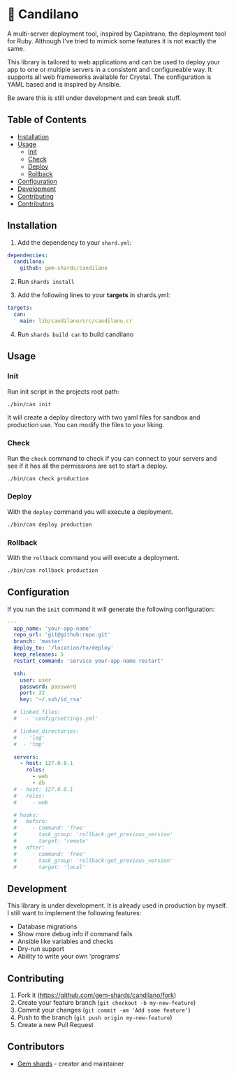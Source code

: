 # :candy: Candilano

A multi-server deployment tool, inspired by Capistrano, the deployment tool for Ruby. Although I've tried to mimick some features it is not exactly the same.

This library is tailored to web applications and can be used to deploy your app to one or multiple servers in a consistent and  configureable way. It supports all web frameworks available for Crystal. The configuration is YAML based and is inspired by Ansible.

Be aware this is still under development and can break stuff.

## Table of Contents
- [Installation](#installation)
- [Usage](#usage)
  - [Init](#init)
  - [Check](#check)
  - [Deploy](#deploy)
  - [Rollback](#rollback)
- [Configuration](#configuration)
- [Development](#development)
- [Contributing](#contributing)
- [Contributors](#contributors)

## Installation

1. Add the dependency to your `shard.yml`:
```yaml
dependencies:
  candilona:
    github: gem-shards/candilano
```
2. Run `shards install`

3. Add the following lines to your **targets** in shards.yml:

```yaml
targets:
  can:
    main: lib/candilano/src/candilano.cr
```

4. Run `shards build can` to build candilano

## Usage

### Init
Run init script in the projects root path:

```bash
./bin/can init
```

It will create a deploy directory with two yaml files for sandbox and production use. You can modify the files to your liking.

### Check
Run the `check` command to check if you can connect to your servers and see if it has all the permissions are set to start a deploy.

```bash
./bin/can check production
```

### Deploy
With the `deploy` command you will execute a deployment.

```bash
./bin/can deploy production
```

### Rollback
With the `rollback` command you will execute a deployment.

```bash
./bin/can rollback production
```

## Configuration
If you run the `init` command it will generate the following configuration:

```yaml
---
  app_name: 'your-app-name'
  repo_url: 'git@github:repo.git'
  branch: 'master'
  deploy_to: '/location/to/deploy'
  keep_releases: 5
  restart_command: 'service your-app-name restart'

  ssh:
    user: user
    password: password
    port: 22
    key: '~/.ssh/id_rsa'

  # linked_files:
  #   - 'config/settings.yml'

  # linked_directories:
  #  - 'log'
  #  - 'tmp'

  servers:
    - host: 127.0.0.1
      roles:
        - web
        - db
  # - host: 127.0.0.1
  #   roles:
  #     - web

  # hooks:
  #   before:
  #     - command: 'free'
  #       task_group: 'rollback:get_previous_version'
  #       target: 'remote'
  #   after:
  #     - command: 'free'
  #       task_group: 'rollback:get_previous_version'
  #       target: 'local'

```

## Development

This library is under development. It is already used in production by myself. I still want to implement the following features:

- Database migrations
- Show more debug info if command fails
- Ansible like variables and checks
- Dry-run support
- Ability to write your own 'programs'

## Contributing

1. Fork it (<https://github.com/gem-shards/candilano/fork>)
2. Create your feature branch (`git checkout -b my-new-feature`)
3. Commit your changes (`git commit -am 'Add some feature'`)
4. Push to the branch (`git push origin my-new-feature`)
5. Create a new Pull Request

## Contributors

- [Gem shards](https://github.com/gem-shards) - creator and maintainer
